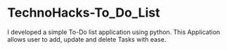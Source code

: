 # TechnoHacks-To_Do_List
I developed a simple To-Do list application using python. This Application allows user to add, update and delete Tasks with ease.
